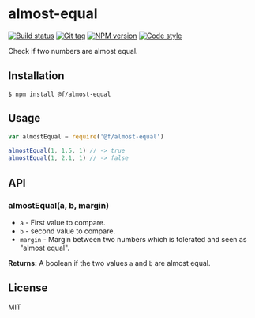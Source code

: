 
# almost-equal

[![Build status][travis-image]][travis-url]
[![Git tag][git-image]][git-url]
[![NPM version][npm-image]][npm-url]
[![Code style][standard-image]][standard-url]

Check if two numbers are almost equal.

## Installation

    $ npm install @f/almost-equal

## Usage

```js
var almostEqual = require('@f/almost-equal')

almostEqual(1, 1.5, 1) // -> true
almostEqual(1, 2.1, 1) // -> false
```

## API

### almostEqual(a, b, margin)

- `a` - First value to compare.
- `b` - second value to compare.
- `margin` - Margin between two numbers which is tolerated and seen as "almost equal".

**Returns:** A boolean if the two values `a` and `b` are almost equal.

## License

MIT

[travis-image]: https://img.shields.io/travis/micro-js/almost-equal.svg?style=flat-square
[travis-url]: https://travis-ci.org/micro-js/almost-equal
[git-image]: https://img.shields.io/github/tag/micro-js/almost-equal.svg?style=flat-square
[git-url]: https://github.com/micro-js/almost-equal
[standard-image]: https://img.shields.io/badge/code%20style-standard-brightgreen.svg?style=flat-square
[standard-url]: https://github.com/feross/standard
[npm-image]: https://img.shields.io/npm/v/@f/almost-equal.svg?style=flat-square
[npm-url]: https://npmjs.org/package/@f/almost-equal
